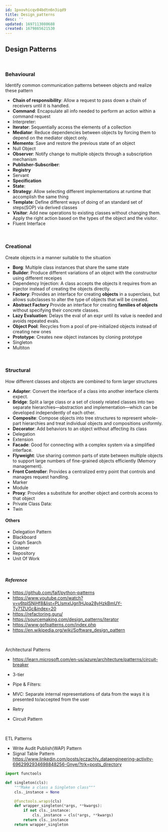 ```yaml
---
id: 1pxovhicqv04bdtn6n3iqd9
title: Design_patterns
desc: ''
updated: 1697113080688
created: 1679865621530
---
```



## Design Patterns

<br>

### Behavioural  

Identify common communication patterns between objects and realize these pattern

- **Chain of responsibility**: Allow a request to pass down a chain of receivers until it is handled.
- **Command**: Encapsulate all info needed to perform an action within a command request
- Interpreter:
- **Iterator**: Sequentially access the elements of a collection
- **Mediator**: Reduce dependencies between objects by forcing them to depend on the mediator object only.
- **Memento**: Save and restore the previous state of an object
- Null Object
- **Observer**: Notify change to multiple objects through a subscription mechanism
- **Publisher-Subscriber**:
- **Registry**
- Servant
- **Specification**
- **State**:
- **Strategy**: Allow selecting different implementations at runtime that accomplish the same thing
- **Template**: Define different ways of doing of an standard set of steps(SOP) via derived classes
- **Visitor**:  Add new operations to existing classes without changing them. Apply the right action based on the types of the object and the visitor.
- Fluent Interface

<br>

### Creational

Create objects in a manner suitable to the situation

- **Borg**: Multiple class instances that share the same state
- **Builder**: Produce different variations of an object with the constructor using different receipes
- Dependency Injection: A class accepts the objects it requires from an injector instead of creating the objects directly.
- **Factory**: Provides an interface for creating **objects** in a superclass, but allows subclasses to alter the type of objects that will be created.
- **Abstract Factory** Provide an interface for creating **families of objects** without specifying their concrete classes.
- **Lazy Evaluation**: Delays the eval of an expr until its value is needed and avoids repeated evals.
- **Object Pool**: Recycles from a pool of pre-initialized objects instead of creating new ones
- **Prototype**: Creates new object instances by cloning prototype
- Singleton
- Multiton

<br>

### Structural

How different classes and objects are combined to form larger structures

- **Adapter**: Convert the interface of a class into another interface clients expect.
- **Bridge**: Split a large class or a set of closely related classes into two separate hierarchies—abstraction and implementation—which can be developed independently of each other.
- **Composite**: Compose objects into tree structures to represent whole-part hierarchies and treat individual objects and compositions uniformly.
- **Decorator**: Add behaviors to an object without affecting its class
- Delegation
- Extension
- **Facade**: Good for connecting with a complex system via a simplified interface.
- **Flyweight**: Use sharing common parts of state between multiple objects to support large numbers of fine-grained objects efficiently (Memory management).
- **Front Controller**: Provides a centralized entry point that controls and manages request handling.
- Marker
- Module
- **Proxy**: Provides a substitute for another object and controls access to that object
- Private Class Data:
- Twin
  
#### Others

- Delegation Pattern
- Blackboard
- Graph Search
- Listener
- Repository
- Unit Of Work
<br>

##### Reference

- <https://github.com/faif/python-patterns>
- <https://www.youtube.com/watch?v=v6tpISNjHf8&list=PLlsmxlJgn1HJpa28yHzkBmUY-Ty71ZUGc&index=20>
- <https://refactoring.guru/>
- <https://sourcemaking.com/design_patterns/iterator>
- <https://www.gofpatterns.com/index.php>
- <https://en.wikipedia.org/wiki/Software_design_pattern>

<br>

Architectural Patterns

- <https://learn.microsoft.com/en-us/azure/architecture/patterns/circuit-breaker>

- 3-tier
- Pipe & Filters:
- MVC: Separate internal representations of data from the ways it is presented to/accepted from the user
- Retry
- Circuit Pattern

<br>

ETL Patterns

- Write Audit Publish(WAP) Pattern
- Signal Table Pattern
<https://www.linkedin.com/posts/eczachly_dataengineering-activity-6962992934698848256-Gnye/?trk=posts_directory>

```py
import functools

def singleton(cls):
    """Make a class a Singleton class"""
    cls._instance = None

    @functools.wraps(cls)
    def wrapper_singleton(*args, **kwargs):
        if not cls._instance:
            cls._instance = cls(*args, **kwargs)
        return cls._instance
    return wrapper_singleton

```
